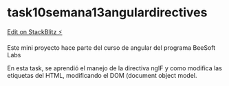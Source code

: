 # task10semana13angulardirectives

[Edit on StackBlitz ⚡️](https://stackblitz.com/edit/task10semana13angulardirectives)

Este mini proyecto hace parte del curso de angular del programa BeeSoft Labs

En esta task, se aprendió el manejo de la directiva ngIF y como modifica las etiquetas del HTML,
modificando el DOM (document object model.

